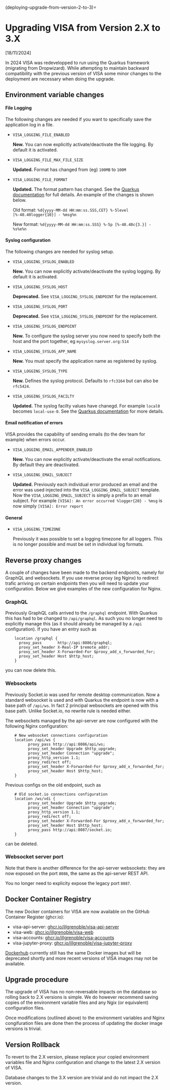 (deploying-upgrade-from-version-2-to-3)=
# Upgrading VISA from Version 2.X to 3.X

[18/11/2024]

In 2024 VISA was redevelopped to run using the Quarkus framework (migrating from Dropwizard). While attempting to maintain backward compatibility with the previous version of VISA some minor changes to the deployment are necessary when doing the upgrade.

## Environment variable changes

#### File Logging

The following changes are needed if you want to specifically save the application log in a file. 

 - `VISA_LOGGING_FILE_ENABLED`
 
   **New.** You can now explicitly activate/deactivate the file logging. By default it is activated.

 - `VISA_LOGGING_FILE_MAX_FILE_SIZE`
 
   **Updated.** Format has changed from (eg) `100MB` to `100M`

 - `VISA_LOGGING_FILE_FORMAT`

   **Updated.** The format pattern has changed. See the [Quarkus documentation](https://quarkus.io/guides/logging#logging-format) for full details. An example of the changes is shown below.

   Old format: `%d{yyyy-MM-dd HH:mm:ss.SSS,CET} %-5level [%-40.40logger{10}] - %msg%n`

   New format: `%d{yyyy-MM-dd HH:mm:ss.SSS} %-5p [%-40.40c{3.}] - %s%e%n`

#### Syslog configuration

The following changes are needed for syslog setup. 

 - `VISA_LOGGING_SYSLOG_ENABLED`
 
   **New.** You can now explicitly activate/deactivate the syslog logging. By default it is activated.

 - `VISA_LOGGING_SYSLOG_HOST`
 
   **Deprecated.** See `VISA_LOGGING_SYSLOG_ENDPOINT` for the replacement.

 - `VISA_LOGGING_SYSLOG_PORT`
 
   **Deprecated.** See `VISA_LOGGING_SYSLOG_ENDPOINT` for the replacement.

 - `VISA_LOGGING_SYSLOG_ENDPOINT`

   **New.** To configure the syslog server you now need to specify both the host and the port together, eg `mysyslog.server.org:514`

 - `VISA_LOGGING_SYSLOG_APP_NAME`

   **New.** You must specify the application name as registered by syslog.

 - `VISA_LOGGING_SYSLOG_TYPE`

   **New.** Defines the syslog protocol. Defaults to `rfc3164` but can also be `rfc5424`.

 - `VISA_LOGGING_SYSLOG_FACILTY`

   **Updated.** The syslog facilty values have chanegd. For example `local0` becomes `local-use-0`. See the [Quarkus documentation](https://quarkus.io/guides/logging#quarkus-core_quarkus-log-handler-syslog-syslog-handlers-facility) for more details. 

#### Email notification of errors

VISA provides the capability of sending emails (to the dev team for example) when errors occur.

 - `VISA_LOGGING_EMAIL_APPENDER_ENABLED`
 
   **New.** You can now explicitly activate/deactivate the email notifications. By default they are deactivated.

 - `VISA_LOGGING_EMAIL_SUBJECT`
 
   **Updated.** Previously each individual error produced an email and the error was used injected into the `VISA_LOGGING_EMAIL_SUBJECT` template. Now the `VISA_LOGGING_EMAIL_SUBJECT` is simply a prefix to an email subject. For example `[VISA]: An error occurred %logger{20} - %msg` is now simply `[VISA]: Error report`

#### General

- `VISA_LOGGING_TIMEZONE`

  Previously it was possible to set a logging timezone for all loggers. This is no longer possible and must be set in individual log formats.

## Reverse proxy changes

A couple of changes have been made to the backend endpoints, namely for GraphQL and websockets. If you use reverse proxy (eg Nginx) to redirect trafic arriving on certain endpoints then you will need to update your configuration. Below we give examples of the new configuration for Nginx.

### GraphQL

Previously GraphQL calls arrived to the `/graphql` endpoint. With Quarkus this has had to be changed to `/api/graphql`. As such you no longer need to explicitly manage this (as it should already be managed by a `/api` configuration). If you have an entry such as 

```
    location /graphql {
      proxy_pass       http://api:8086/graphql;
      proxy_set_header X-Real-IP $remote_addr;
      proxy_set_header X-Forwarded-For $proxy_add_x_forwarded_for;
      proxy_set_header Host $http_host;
    }
``` 

you can now delete this.

### Websockets

Previously Socket.io was used for remote desktop communication. Now a standard websocket is used and with Quarkus the endpoint is now with a base path of `/api/ws`. In fact 2 principal websockets are opened with this base path. Unlike Socket.io, no rewrite rule is needed either.

The websockets managed by the api-server are now configured with the following Nginx configuration:

```
    # New websocket connections configuration
    location /api/ws {
          proxy_pass http://api:8086/api/ws;
          proxy_set_header Upgrade $http_upgrade;
          proxy_set_header Connection "upgrade";
          proxy_http_version 1.1;
          proxy_redirect off;
          proxy_set_header X-Forwarded-For $proxy_add_x_forwarded_for;
          proxy_set_header Host $http_host;
    }
```

Previous configs on the old endpoint, such as 

```
    # Old socket.io connections configuration
    location /ws/vdi {
          proxy_set_header Upgrade $http_upgrade;
          proxy_set_header Connection "upgrade";
          proxy_http_version 1.1;
          proxy_redirect off;
          proxy_set_header X-Forwarded-For $proxy_add_x_forwarded_for;
          proxy_set_header Host $http_host;
          proxy_pass http://api:8087/socket.io;
    }
```

can be deleted.

### Websocket server port

Note that there is another difference for the api-server websockets: they are now exposed on the port `8086`, the same as the api-server REST API. 

You no longer need to explicity expose the legacy port `8087`.

## Docker Container Registry

The new Docker containers for VISA are now available on the GitHub Container Register (ghcr.io):

 - visa-api-server: [ghcr.io/illgrenoble/visa-api-server](https://github.com/illgrenoble/visa-api-server/pkgs/container/visa-api-server)
 - visa-web: [ghcr.io/illgrenoble/visa-web](https://github.com/illgrenoble/visa-api-server/pkgs/container/visa-web)
 - visa-accounts: [ghcr.io/illgrenoble/visa-accounts](https://github.com/illgrenoble/visa-api-server/pkgs/container/visa-accounts)
 - visa-jupyter-proxy: [ghcr.io/illgrenoble/visa-jupyter-proxy](https://github.com/illgrenoble/visa-api-server/pkgs/container/visa-jupyter-proxy)

 [Dockerhub](https://registry.hub.docker.com/u/illgrenoble) currently still has the same Docker images but will be deprecated shortly and more recent versions of VISA images may not be available.

## Upgrade procedure

The upgrade of VISA has no non-reversable impacts on the database so rolling back to 2.X versions is simple. We do however recommend saving copies of the environment variable files and any Ngix (or equivalent) configuration files.

Once modifications (outlined above) to the environment variables and Nginx congifuration files are done then the process of updating the docker image versions is trivial.

## Version Rollback

To revert to the 2.X version, please replace your copied environment variables file and Nginx configuration and change to the latest 2.X version of VISA. 

Database changes to the 3.X version are trivial and do not impact the 2.X version.



